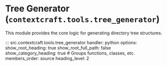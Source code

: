 # Tree Generator (`contextcraft.tools.tree_generator`)

This module provides the core logic for generating directory tree structures.

::: src.contextcraft.tools.tree_generator
    handler: python
    options:
        show_root_heading: true
        show_root_full_path: false
        show_category_heading: true # Groups functions, classes, etc.
        members_order: source
        heading_level: 2
